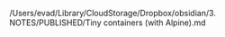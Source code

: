 /Users/evad/Library/CloudStorage/Dropbox/obsidian/3. NOTES/PUBLISHED/Tiny containers (with Alpine).md